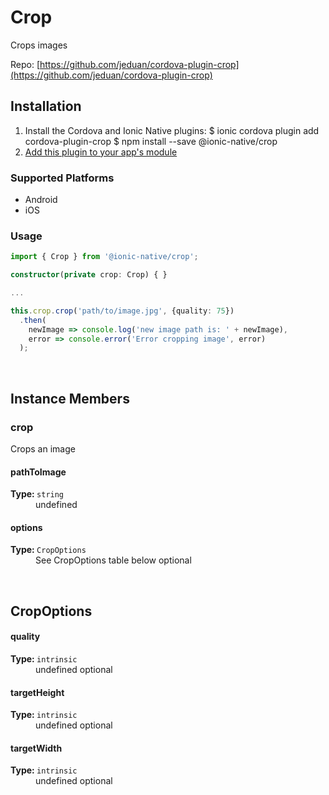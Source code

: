 # Crop 

Crops images

Repo: [https://github.com/jeduan/cordova-plugin-crop](https://github.com/jeduan/cordova-plugin-crop)



## Installation 

<ol>
<li>Install the Cordova and Ionic Native plugins:
<code-block language="shell">$ ionic cordova plugin add cordova-plugin-crop
$ npm install --save @ionic-native/crop
</code-block>
</li>
<li><a href="/docs/native/#Add_Plugins_to_Your_App_Module">Add this plugin to your app's module</a></li>
</ol>



### Supported Platforms

* Android
* iOS




### Usage


```typescript
import { Crop } from '@ionic-native/crop';

constructor(private crop: Crop) { }

...

this.crop.crop('path/to/image.jpg', {quality: 75})
  .then(
    newImage => console.log('new image path is: ' + newImage),
    error => console.error('Error cropping image', error)
  );
```



<p><br></p>

## Instance Members

### crop

Crops an image

<dl>
<dt><h4>pathToImage</h4><strong>Type: </strong><code>string</code></dt>
<dd>undefined</dd><dt><h4>options</h4><strong>Type: </strong><code>CropOptions</code></dt>
<dd>See CropOptions table below <span class="tag">optional</span></dd>
</dl>

<p><br></p>

## CropOptions

<dl>
<dt><h4>quality</h4><strong>Type: </strong><code>intrinsic</code></dt>
<dd>undefined <span class="tag">optional</span></dd><dt><h4>targetHeight</h4><strong>Type: </strong><code>intrinsic</code></dt>
<dd>undefined <span class="tag">optional</span></dd><dt><h4>targetWidth</h4><strong>Type: </strong><code>intrinsic</code></dt>
<dd>undefined <span class="tag">optional</span></dd>
</dl>

